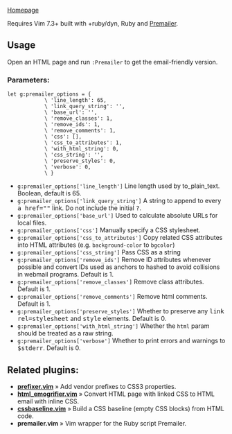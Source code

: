 [Homepage][7]

Requires Vim 7.3+ built with +ruby/dyn, Ruby and [Premailer][6].

## Usage

Open an HTML page and run `:Premailer` to get the email-friendly version.

### Parameters:

```vim
let g:premailer_options = {
			\ 'line_length': 65,
			\ 'link_query_string': '',
			\ 'base_url': '',
			\ 'remove_classes': 1,
			\ 'remove_ids': 1,
			\ 'remove_comments': 1,
			\ 'css': [],
			\ 'css_to_attributes': 1,
			\ 'with_html_string': 0,
			\ 'css_string': '',
			\ 'preserve_styles': 0,
			\ 'verbose': 0,
			\ }
```

* `g:premailer_options['line_length']` Line length used by to_plain_text. Boolean, default is 65.
* `g:premailer_options['link_query_string']` A string to append to every <tt>a href=""</tt> link. Do not include the initial <tt>?</tt>.
* `g:premailer_options['base_url']` Used to calculate absolute URLs for local files.
* `g:premailer_options['css']` Manually specify a CSS stylesheet.
* `g:premailer_options['css_to_attributes']` Copy related CSS attributes into HTML attributes (e.g. `background-color` to `bgcolor`)
* `g:premailer_options['css_string']` Pass CSS as a string
* `g:premailer_options['remove_ids']` Remove ID attributes whenever possible and convert IDs used as anchors to hashed to avoid collisions in webmail programs.  Default is 1.
* `g:premailer_options['remove_classes']` Remove class attributes. Default is 1.
* `g:premailer_options['remove_comments']` Remove html comments. Default is 1.
* `g:premailer_options['preserve_styles']` Whether to preserve any <tt>link rel=stylesheet</tt> and <tt>style</tt> elements.  Default is 0.
* `g:premailer_options['with_html_string']` Whether the `html` param should be treated as a raw string.
* `g:premailer_options['verbose']` Whether to print errors and warnings to <tt>$stderr</tt>.  Default is 0.

## Related plugins:

* __[prefixer.vim][2]__ » Add vendor prefixes to CSS3 properties.
* __[html_emogrifier.vim][3]__ » Convert HTML page with linked CSS to HTML email with inline CSS.
* __[cssbaseline.vim][4]__ » Build a CSS baseline (empty CSS blocks) from HTML code.
* __premailer.vim__ » Vim wrapper for the Ruby script Premailer.

[1]: http://curl.haxx.se/download.html#Win32
[2]: https://github.com/kien/prefixer.vim
[3]: https://github.com/kien/html_emogrifier.vim
[4]: https://github.com/kien/cssbaseline.vim
[5]: https://github.com/kien/premailer.vim
[6]: https://github.com/alexdunae/premailer
[7]: http://designtomarkup.com/vim/work-with-external-css-tools#premailer.vim
